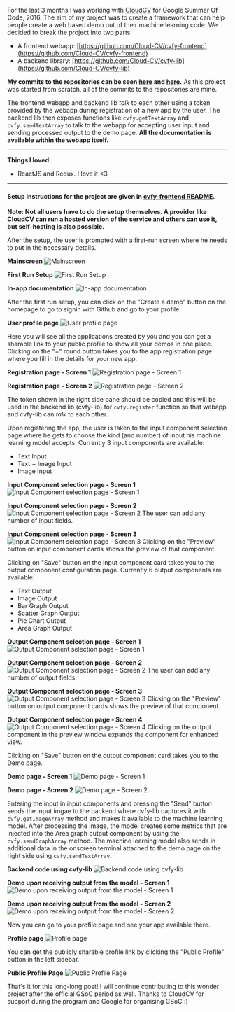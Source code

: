 For the last 3 months I was working with [CloudCV](http://cloudcv.org) for Google Summer Of Code, 2016. The aim of my project was to create a framework that can help people create a web based demo out of their machine learning code. We decided to break the project into two parts:

  - A frontend webapp: [https://github.com/Cloud-CV/cvfy-frontend](https://github.com/Cloud-CV/cvfy-frontend)
  - A backend library: [https://github.com/Cloud-CV/cvfy-lib](https://github.com/Cloud-CV/cvfy-lib)

**My commits to the repositories can be seen [here](https://github.com/Cloud-CV/cvfy-frontend/commits/master) and [here](https://github.com/Cloud-CV/cvfy-lib/commits/master).** As this project was started from scratch, all of the commits to the repositories are mine.

The frontend webapp and backend lib _talk_ to each other using a token provided by the webapp during registration of a new app by the user. The backend lib then exposes functions like `cvfy.getTextArray` and `cvfy.sendTextArray` to talk to the webapp for accepting user input and sending processed output to the demo page. **All the documentation is available within the webapp itself.**

---
**Things I loved**:
  - ReactJS and Redux. I love it <3

---

#### Setup instructions for the project are given in [cvfy-frontend README](https://github.com/Cloud-CV/cvfy-frontend/blob/master/README.md). 

**Note: Not all users have to do the setup themselves. A provider like CloudCV can run a hosted version of the service and others can use it, but self-hosting is also possible.**

After the setup, the user is prompted with a first-run screen where he needs to put in the necessary details.

**Mainscreen**
![Mainscreen](https://i.imgur.com/up2cVm2.png)

**First Run Setup**
![First Run Setup](https://i.imgur.com/XWYy1kl.png)

**In-app documentation**
![In-app documentation](https://i.imgur.com/qYpaTie.png)

After the first run setup, you can click on the "Create a demo" button on the homepage to go to signin with Github and go to your profile.

**User profile page**
![User profile page](https://i.imgur.com/DFJw5m8.png)

Here you will see all the applications created by you and you can get a sharable link to your public profile to show all your demos in one place. Clicking on the "+" round button takes you to the app registration page where you fill in the details for your new app.

**Registration page - Screen 1**
![Registration page - Screen 1](https://i.imgur.com/qjdF5i2.png)

**Registration page - Screen 2**
![Registration page - Screen 2](https://i.imgur.com/xM8730E.png)

The token shown in the right side pane should be copied and this will be used in the backend lib (cvfy-lib) for `cvfy.register` function so that webapp and cvfy-lib can _talk_ to each other.

Upon registering the app, the user is taken to the input component selection page where he gets to choose the kind (and number) of input his machine learning model accepts. Currently 3 input components are available:

  - Text Input
  - Text + Image Input
  - Image Input

**Input Component selection page - Screen 1**
![Input Component selection page - Screen 1](https://i.imgur.com/xlAER5i.png)

**Input Component selection page - Screen 2**
![Input Component selection page - Screen 2](https://i.imgur.com/g6kcZuK.png)
The user can add any number of input fields.

**Input Component selection page - Screen 3**
![Input Component selection page - Screen 3](https://i.imgur.com/RVeXOBm.png)
Clicking on the "Preview" button on input component cards shows the preview of that component.

Clicking on "Save" button on the input component card takes you to the output component configuration page. Currently 6 output components are available:

  - Text Output
  - Image Output
  - Bar Graph Output
  - Scatter Graph Output
  - Pie Chart Output
  - Area Graph Output

**Output Component selection page - Screen 1**
![Output Component selection page - Screen 1](https://i.imgur.com/IcqG1tN.png)

**Output Component selection page - Screen 2**
![Output Component selection page - Screen 2](https://i.imgur.com/RW9UN4A.png)
The user can add any number of output fields.

**Output Component selection page - Screen 3**
![Output Component selection page - Screen 3](https://i.imgur.com/4waGX5i.png)
Clicking on the "Preview" button on output component cards shows the preview of that component.

**Output Component selection page - Screen 4**
![Output Component selection page - Screen 4](https://i.imgur.com/lkSlcws.png)
Clicking on the output component in the preview window expands the component for enhanced view.

Clicking on "Save" button on the output component card takes you to the Demo page.

**Demo page - Screen 1**
![Demo page - Screen 1](https://i.imgur.com/Al4Uaec.png)

**Demo page - Screen 2**
![Demo page - Screen 2](https://i.imgur.com/EFancBV.png)

Entering the input in input components and pressing the "Send" button sends the input imgae to the backend where cvfy-lib captures it with `cvfy.getImageArray` method and makes it available to the machine learning model. After processing the image, the model creates some metrics that are injected into the Area graph output component by using the `cvfy.sendGraphArray` method. The machine learning model also sends in additional data in the onscreen terminal attached to the demo page on the right side using `cvfy.sendTextArray`.

**Backend code using cvfy-lib**
![Backend code using cvfy-lib](https://i.imgur.com/1U48SDH.png?1)

**Demo upon receiving output from the model - Screen 1**
![Demo upon receiving output from the model - Screen 1](https://i.imgur.com/38bdX5b.png)

**Demo upon receiving output from the model - Screen 2**
![Demo upon receiving output from the model - Screen 2](https://i.imgur.com/5jpJQIk.png)

Now you can go to your profile page and see your app available there.

**Profile page**
![Profile page](https://i.imgur.com/R8pyBXR.png)

You can get the publicly sharable profile link by clicking the "Public Profile" button in the left sidebar.

**Public Profile Page**
![Public Profile Page](https://i.imgur.com/9ZLgJFf.png)

That's it for this long-long post! I will continue contributing to this wonder project after the official GSoC period as well. Thanks to CloudCV for support during the program and Google for organising GSoC :)
